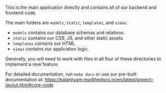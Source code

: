 This is the main application directly and contains all of our backend and
frontend code.

The main folders are `models`, `static`, `templates`, and `views`:

- `models` contains our database schemas and relations.
- `static` contains our CSS, JS, and other static assets.
- `templates` contains our HTML.
- `views` contains our application logic.

Generally, you will need to work with files in all four of these directories to
implement a new feature.

For detailed documentation, run `make docs` or use our pre-built documentation
at: https://kalanjiyam.readthedocs.io/en/latest/project-layout.html#core-code
